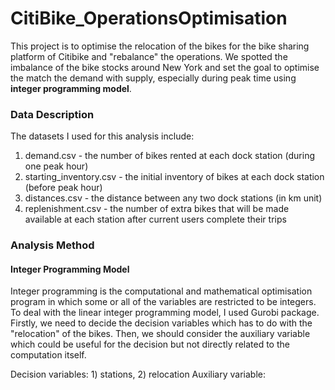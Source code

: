 # CitiBike_OperationsOptimisation
This project is to optimise the relocation of the bikes for the bike sharing platform of Citibike and "rebalance" the operations.
We spotted the imbalance of the bike stocks around New York and set the goal to optimise the match the demand with supply, especially during peak time using **integer programming model**. 


### Data Description
The datasets I used for this analysis include:

1. demand.csv - the number of bikes rented at each dock station (during one peak hour)
2. starting_inventory.csv - the initial inventory of bikes at each dock station (before peak hour)
3. distances.csv - the distance between any two dock stations (in km unit)
4. replenishment.csv - the number of extra bikes that will be made available at each station after current users complete their trips

### Analysis Method 
#### Integer Programming Model
Integer programming is the computational and mathematical optimisation program in which some or all of the variables are restricted to be integers.  
To deal with the linear integer programming model, I used Gurobi package. Firstly, we need to decide the decision variables which has to do with the "relocation" of the bikes. Then, we should consider the auxiliary variable which could be useful for the decision but not directly related to the computation itself. 

Decision variables: 1) stations, 2) relocation
Auxiliary variable: 
